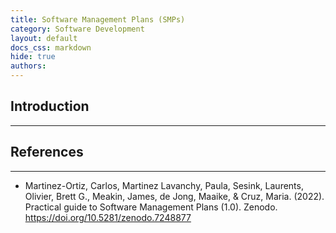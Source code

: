 ```yaml
---
title: Software Management Plans (SMPs)
category: Software Development
layout: default
docs_css: markdown
hide: true
authors:
---
```



## Introduction
---

## References
---
- Martinez-Ortiz, Carlos, Martinez Lavanchy, Paula, Sesink, Laurents,
  Olivier, Brett G., Meakin, James, de Jong, Maaike, & Cruz,
  Maria. (2022). Practical guide to Software Management Plans
  (1.0). Zenodo. https://doi.org/10.5281/zenodo.7248877
